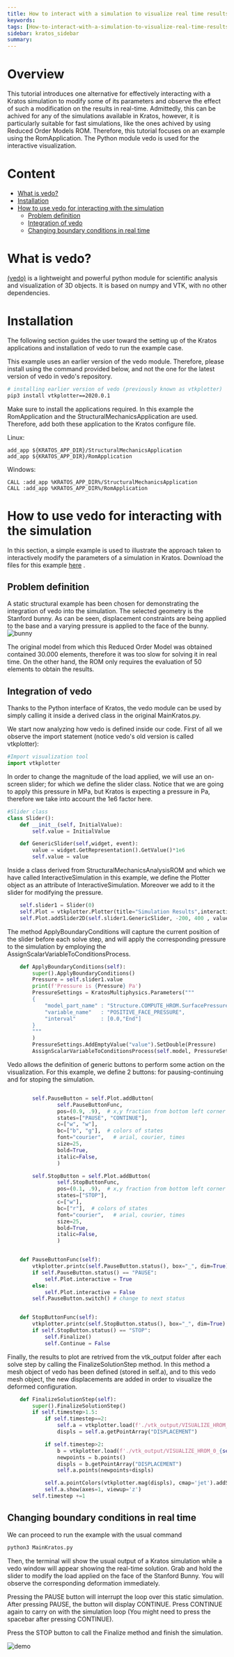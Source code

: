 ```yaml
---
title: How to interact with a simulation to visualize real time results
keywords: 
tags: [How-to-interact-with-a-simulation-to-visualize-real-time-results.md]
sidebar: kratos_sidebar
summary: 
---
```


# Overview
This tutorial introduces one alternative for effectively interacting with a Kratos simulation to modify some of its parameters and observe the effect of such a modification on the results in real-time. Admittedly, this can be achived for any of the simulations available in Kratos, however, it is particularly suitable for fast simulations, like the ones achived by using Reduced Order Models ROM. Therefore, this tutorial focuses on an example using the RomApplication. The Python module vedo is used for the interactive visualization.

# Content
* [What is vedo?][what]
* [Installation][how-to-install]
* [How to use vedo for interacting with the simulation][how-to-use]
	* [Problem definition][problem-def]
	* [Integration of vedo][integration-vedo]
	* [Changing boundary conditions in real time][bc]



[what]: https://github.com/KratosMultiphysics/Kratos/wiki/How-to-interact-with-a-simulation-to-visualize-real-time-results#what-is-vedo
[how-to-install]://github.com/KratosMultiphysics/Kratos/wiki/How-to-interact-with-a-simulation-to-visualize-real-time-results#installation
[how-to-use]://github.com/KratosMultiphysics/Kratos/wiki/How-to-interact-with-a-simulation-to-visualize-real-time-results#installation
[problem-def]://github.com/KratosMultiphysics/Kratos/wiki/How-to-interact-with-a-simulation-to-visualize-real-time-results#problem-definition
[integration-vedo]://github.com/KratosMultiphysics/Kratos/wiki/How-to-interact-with-a-simulation-to-visualize-real-time-results#integration-of-vedo
[bc]://github.com/KratosMultiphysics/Kratos/wiki/How-to-interact-with-a-simulation-to-visualize-real-time-results#changing-boundary-conditions-in-real-time


# What is vedo?
[(vedo)](https://github.com/marcomusy/vedo) is a lightweight and powerful python module for scientific analysis and visualization of 3D objects. It is based on numpy and VTK, with no other dependencies.



# Installation
The following section guides the user toward the setting up of the Kratos applications and installation of vedo to run the example case. 

This example uses an earlier version of the vedo module. Therefore, please install using the command provided below, and not the one for the latest version of vedo in vedo's repository. 

~~~sh
# installing earlier version of vedo (previously known as vtkplotter)
pip3 install vtkplotter==2020.0.1
~~~

Make sure to install the applications required. In this example the RomApplication and the StructuralMechanicsApplication are used. Therefore, add both these application to the Kratos configure file. 

Linux:
```shell
add_app ${KRATOS_APP_DIR}/StructuralMechanicsApplication
add_app ${KRATOS_APP_DIR}/RomApplication

```

Windows:
```shell
CALL :add_app %KRATOS_APP_DIR%/StructuralMechanicsApplication
CALL :add_app %KRATOS_APP_DIR%/RomApplication
```


# How to use vedo for interacting with the simulation

In this section, a simple example is used to illustrate the approach taken to interactively modify the parameters of a simulation in Kratos. Download the files for this example [here](https://github.com/KratosMultiphysics/Documentation/tree/master/Wiki_files/How_to_interact_with_a_simulation_to_visualize_results_in_real_time/RealTimeInteractionWithVedo) .

## Problem definition

A static structural example has been chosen for demonstrating the integration of vedo into the simulation. The selected geometry is the Stanford bunny. As can be seen, displacement constraints are being applied to the base and a varying pressure is applied to the face of the bunny. ![bunny]



The original model from which this Reduced Order Model was obtained contained 30.000 elements, therefore it was too slow for solving it in real time. On the other hand, the ROM only requires the evaluation of 50 elements to obtain the results.

## Integration of vedo

Thanks to the Python interface of Kratos, the vedo module can be used by simply calling it inside a derived class in the original MainKratos.py.

We start now analyzing how vedo is defined inside our code. First of all we observe the import statement (notice vedo's old version is called vtkplotter):


~~~python
#Import visualization tool
import vtkplotter
~~~

In order to change the magnitude of the load applied, we will use an on-screen slider; for which we define the slider class. Notice that we are going to apply this pressure in MPa, but Kratos is expecting a pressure in Pa, therefore we take into account the 1e6 factor here.

~~~python
#Slider class
class Slider():
    def __init__(self, InitialValue):
        self.value = InitialValue

    def GenericSlider(self,widget, event):
        value = widget.GetRepresentation().GetValue()*1e6
        self.value = value
~~~


Inside a class derived from StructuralMechanicsAnalysisROM and which we have called InteractiveSimulation in this example, we define the Plotter object as an attribute of InteractiveSimulation. Moreover we add to it the slider for modifying the pressure.

~~~python
    self.slider1 = Slider(0)
    self.Plot = vtkplotter.Plotter(title="Simulation Results",interactive=False)
    self.Plot.addSlider2D(self.slider1.GenericSlider, -200, 400 , value = 0, pos=3, title="Pressure (MPa)")
~~~

The method ApplyBoundaryConditions will capture the current position of the slider before each solve step, and will apply the corresponding pressure to the simulation by employing the AssignScalarVariableToConditionsProcess.

~~~python
    def ApplyBoundaryConditions(self):
        super().ApplyBoundaryConditions()
        Pressure = self.slider1.value
        print(f'Pressure is {Pressure} Pa')
        PressureSettings = KratosMultiphysics.Parameters("""
        {
            "model_part_name" : "Structure.COMPUTE_HROM.SurfacePressure3D_Pressure_on_surfaces_Auto4",
            "variable_name"   : "POSITIVE_FACE_PRESSURE",
            "interval"        : [0.0,"End"]
        }
        """
        )
        PressureSettings.AddEmptyValue("value").SetDouble(Pressure)
        AssignScalarVariableToConditionsProcess(self.model, PressureSettings).ExecuteInitializeSolutionStep()
~~~

Vedo allows the definition of generic buttons to perform some action on the visualization. For this example, we define 2 buttons: for pausing-continuing and for stoping the simulation.

~~~python

        self.PauseButton = self.Plot.addButton(
                self.PauseButtonFunc,
                pos=(0.9, .9),  # x,y fraction from bottom left corner
                states=["PAUSE", "CONTINUE"],
                c=["w", "w"],
                bc=["b", "g"],  # colors of states
                font="courier",   # arial, courier, times
                size=25,
                bold=True,
                italic=False,
                )

        self.StopButton = self.Plot.addButton(
                self.StopButtonFunc,
                pos=(0.1, .9),  # x,y fraction from bottom left corner
                states=["STOP"],
                c=["w"],
                bc=["r"],  # colors of states
                font="courier",   # arial, courier, times
                size=25,
                bold=True,
                italic=False,
                )


    def PauseButtonFunc(self):
        vtkplotter.printc(self.PauseButton.status(), box="_", dim=True)
        if self.PauseButton.status() == "PAUSE":
            self.Plot.interactive = True
        else:
            self.Plot.interactive = False
        self.PauseButton.switch() # change to next status


    def StopButtonFunc(self):
        vtkplotter.printc(self.StopButton.status(), box="_", dim=True)
        if self.StopButton.status() == "STOP":
            self.Finalize()
            self.Continue = False

~~~

Finally, the results to plot are retrived from the vtk_output folder after each solve step by calling the FinalizeSolutionStep method. In this method a mesh object of vedo has been defined (stored in self.a), and to this vedo mesh object, the new displacements are added in order to visualize the deformed configuration.  

~~~python
    def FinalizeSolutionStep(self):
        super().FinalizeSolutionStep()
        if self.timestep>1.5:
            if self.timestep==2:
                self.a = vtkplotter.load(f'./vtk_output/VISUALIZE_HROM_0_{self.timestep}.vtk')
                displs = self.a.getPointArray("DISPLACEMENT")

            if self.timestep>2:
                b = vtkplotter.load(f'./vtk_output/VISUALIZE_HROM_0_{self.timestep}.vtk')
                newpoints = b.points()
                displs = b.getPointArray("DISPLACEMENT")
                self.a.points(newpoints+displs)

            self.a.pointColors(vtkplotter.mag(displs), cmap='jet').addScalarBar(vmin = 0, vmax = 0.009)
            self.a.show(axes=1, viewup='z')
        self.timestep +=1
~~~



## Changing boundary conditions in real time

We can proceed to run the example with the usual command

~~~sh 
python3 MainKratos.py
~~~

Then, the terminal will show the usual output of a Kratos simulation while a vedo window will appear showing the real-time solution. Grab and hold the slider to modify the load applied on the face of the Stanford Bunny. You will observe the corresponding deformation immediately.
 

Pressing the PAUSE button will interrupt the loop over this static simulation. After pressing PAUSE, the button will display CONTINUE. Press CONTINUE again to carry on with the simulation loop (You might need to press the spacebar after pressing CONTINUE).

Press the STOP button to call the Finalize method and finish the simulation. 

![demo]


[bunny]:https://github.com/KratosMultiphysics/Documentation/blob/master/Wiki_files/How_to_interact_with_a_simulation_to_visualize_results_in_real_time/BunnyWithBC.png

[demo]:https://github.com/KratosMultiphysics/Documentation/blob/master/Wiki_files/How_to_interact_with_a_simulation_to_visualize_results_in_real_time/Demo.gif


